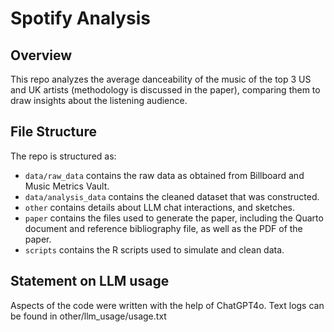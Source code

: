# Spotify Analysis

## Overview

This repo analyzes the average danceability of the music of the top 3 US and UK artists (methodology is discussed in the paper), comparing them to draw insights about the listening audience. 


## File Structure

The repo is structured as:

-   `data/raw_data` contains the raw data as obtained from Billboard and Music Metrics Vault.
-   `data/analysis_data` contains the cleaned dataset that was constructed.
-   `other` contains details about LLM chat interactions, and sketches.
-   `paper` contains the files used to generate the paper, including the Quarto document and reference bibliography file, as well as the PDF of the paper. 
-   `scripts` contains the R scripts used to simulate and clean data.


## Statement on LLM usage

Aspects of the code were written with the help of ChatGPT4o. Text logs can be found in other/llm_usage/usage.txt
